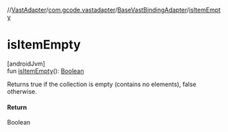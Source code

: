 //[VastAdapter](../../../index.md)/[com.gcode.vastadapter](../index.md)/[BaseVastBindingAdapter](index.md)/[isItemEmpty](is-item-empty.md)

# isItemEmpty

[androidJvm]\
fun [isItemEmpty](is-item-empty.md)(): [Boolean](https://kotlinlang.org/api/latest/jvm/stdlib/kotlin/-boolean/index.html)

Returns true if the collection is empty (contains no elements), false otherwise.

#### Return

Boolean

